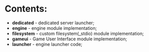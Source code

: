 # Contents:

* **dedicated** - dedicated server launcher;
* **engine** - engine module implementation;
* **filesystem** - custom filesystem(_stdio) module implementation;
* **gameui** - Game User Interface module implementation;
* **launcher** - engine launcher code;